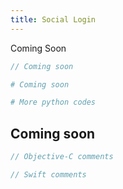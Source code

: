 ```yaml
---
title: Social Login
---
```


Coming Soon

``` java
// Coming soon
```

``` python
# Coming soon
```

``` python
# More python codes
```

## Coming soon

``` objectivec
// Objective-C comments
```

```swift
// Swift comments
```
